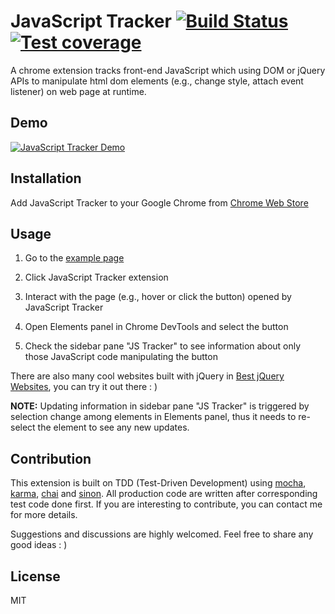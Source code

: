 JavaScript Tracker [![Build Status](https://travis-ci.org/pilagod/js-tracker.svg?branch=master)](https://travis-ci.org/pilagod/js-tracker) [![Test coverage](https://img.shields.io/badge/coverage-100%25-brightgreen.svg)](https://travis-ci.org/pilagod/js-tracker#L1395)
==================

A chrome extension tracks front-end JavaScript which using DOM or jQuery APIs to manipulate html dom elements (e.g., change style, attach event listener) on web page at runtime.

## Demo

[![JavaScript Tracker Demo](http://i.imgur.com/JWC9xut.png)](https://www.youtube.com/watch?v=bHcgtOF9wLw)

## Installation

Add JavaScript Tracker to your Google Chrome from [Chrome Web Store](https://goo.gl/D6WVAX)

## Usage

1. Go to the [example page](https://pilagod.github.io/js-tracker/example/)

2. Click JavaScript Tracker extension

3. Interact with the page (e.g., hover or click the button) opened by JavaScript Tracker

4. Open Elements panel in Chrome DevTools and select the button

5. Check the sidebar pane "JS Tracker" to see information about only those JavaScript code manipulating the button

There are also many cool websites built with jQuery in [Best jQuery Websites](http://www.awwwards.com/websites/jquery/), you can try it out there : )

**NOTE:** Updating information in sidebar pane "JS Tracker" is triggered by selection change among elements in Elements panel, thus it needs to re-select the element to see any new  updates.  

## Contribution

This extension is built on TDD (Test-Driven Development) using [mocha](https://mochajs.org), [karma](http://karma-runner.github.io/1.0/index.html),  [chai](http://chaijs.com) and [sinon](http://sinonjs.org). All production code are written after corresponding test code done first. If you are interesting to contribute, you can contact me for more details.

Suggestions and discussions are highly welcomed. Feel free to share any good ideas : )

## License
MIT
